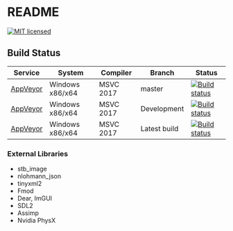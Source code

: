 # README #

[![MIT licensed](https://img.shields.io/badge/license-MIT-blue.svg)](LICENSE.md)

## Build Status

| Service | System | Compiler | Branch | Status |
| ------- | ------ | -------- | ------ | ------ |
| [AppVeyor](https://ci.appveyor.com/project/simco50/fluxengine-9qb9d/branch/master)| Windows x86/x64 | MSVC 2017 | master | [![Build status](https://ci.appveyor.com/api/projects/status/3nqy4lhx9d15iqhm/branch/master?svg=true)](https://ci.appveyor.com/project/simco50/fluxengine-9qb9d/branch/master)
| [AppVeyor](https://ci.appveyor.com/project/simco50/fluxengine-9qb9d/branch/dev)| Windows x86/x64 | MSVC 2017 | Development | [![Build status](https://ci.appveyor.com/api/projects/status/3nqy4lhx9d15iqhm/branch/dev?svg=true)](https://ci.appveyor.com/project/simco50/fluxengine-9qb9d/branch/dev)
| [AppVeyor](https://ci.appveyor.com/project/simco50/fluxengine-9qb9d)| Windows x86/x64 | MSVC 2017 | Latest build | [![Build status](https://ci.appveyor.com/api/projects/status/3nqy4lhx9d15iqhm/?svg=true)](https://ci.appveyor.com/project/simco50/fluxengine-9qb9d/)


### External Libraries ###

* stb_image
* nlohmann_json
* tinyxml2
* Fmod
* Dear, ImGUI
* SDL2
* Assimp
* Nvidia PhysX
